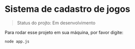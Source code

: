 # Sistema de cadastro de jogos

>  Status do projto: Em desenvolvimento

Para rodar esse projeto em sua máquina, por favor digite:

```
node app.js
```
